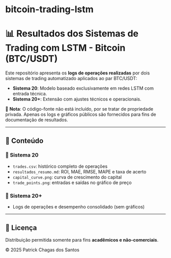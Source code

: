 # bitcoin-trading-lstm

# 📊 Resultados dos Sistemas de Trading com LSTM - Bitcoin (BTC/USDT)

Este repositório apresenta os **logs de operações realizadas** por dois sistemas de trading automatizado aplicados ao par BTC/USDT:

- **Sistema 20**: Modelo baseado exclusivamente em redes LSTM com entrada técnica.
- **Sistema 20+**: Extensão com ajustes técnicos e operacionais.

📌 **Nota**: O código-fonte não está incluído, por se tratar de propriedade privada. Apenas os logs e gráficos públicos são fornecidos para fins de documentação de resultados.

---

## 📁 Conteúdo

### 🔹 Sistema 20
- `trades.csv`: histórico completo de operações
- `resultados_resumo.md`: ROI, MAE, RMSE, MAPE e taxa de acerto
- `capital_curve.png`: curva de crescimento do capital
- `trade_points.png`: entradas e saídas no gráfico de preço

### 🔹 Sistema 20+
- Logs de operações e desempenho consolidado (sem gráficos)

---

## 📎 Licença

Distribuição permitida somente para fins **acadêmicos e não-comerciais**.

© 2025 Patrick Chagas dos Santos
